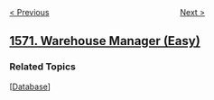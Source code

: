 <!--|This file generated by command(leetcode description); DO NOT EDIT.    |-->
<!--+----------------------------------------------------------------------+-->
<!--|@author    openset <openset.wang@gmail.com>                           |-->
<!--|@link      https://github.com/openset                                 |-->
<!--|@home      https://github.com/openset/leetcode                        |-->
<!--+----------------------------------------------------------------------+-->

[< Previous](../dot-product-of-two-sparse-vectors "Dot Product of Two Sparse Vectors")
　　　　　　　　　　　　　　　　
[Next >](../matrix-diagonal-sum "Matrix Diagonal Sum")

## [1571. Warehouse Manager (Easy)](https://leetcode.com/problems/warehouse-manager "仓库经理")



### Related Topics
  [[Database](../../tag/database/README.md)]
